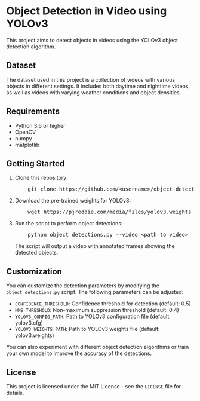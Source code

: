 <!DOCTYPE html>
<html>
<head>
	<title>Object Detection in Video using YOLOv3</title>
</head>
<body>
	<h1>Object Detection in Video using YOLOv3</h1>
  <p>This project aims to detect objects in videos using the YOLOv3 object detection algorithm.</p>

<h2>Dataset</h2>

<p>The dataset used in this project is a collection of videos with various objects in different settings. It includes both daytime and nighttime videos, as well as videos with varying weather conditions and object densities.</p>

<h2>Requirements</h2>

<ul>
	<li>Python 3.6 or higher</li>
	<li>OpenCV</li>
	<li>numpy</li>
	<li>matplotlib</li>
</ul>

<h2>Getting Started</h2>

<ol>
	<li>Clone this repository:</li>
<pre>
	git clone https://github.com/&lt;username&gt;/object-detection-in-video.git
</pre>

<li>Download the pre-trained weights for YOLOv3:</li>

<pre>
	wget https://pjreddie.com/media/files/yolov3.weights
</pre>

<li>Run the script to perform object detections:</li>

<pre>
	python object_detections.py --video &lt;path_to_video&gt;
</pre>

<p>The script will output a video with annotated frames showing the detected objects.</p>
</ol>

<h2>Customization</h2>

<p>You can customize the detection parameters by modifying the <code>object_detections.py</code> script. The following parameters can be adjusted:</p>

<ul>
	<li><code>CONFIDENCE_THRESHOLD</code>: Confidence threshold for detection (default: 0.5)</li>
	<li><code>NMS_THRESHOLD</code>: Non-maximum suppression threshold (default: 0.4)</li>
	<li><code>YOLOV3_CONFIG_PATH</code>: Path to YOLOv3 configuration file (default: yolov3.cfg)</li>
	<li><code>YOLOV3_WEIGHTS_PATH</code>: Path to YOLOv3 weights file (default: yolov3.weights)</li>
</ul>

<p>You can also experiment with different object detection algorithms or train your own model to improve the accuracy of the detections.</p>

<h2>License</h2>

<p>This project is licensed under the MIT License - see the <code>LICENSE</code> file for details.</p>
</body>
</html>
